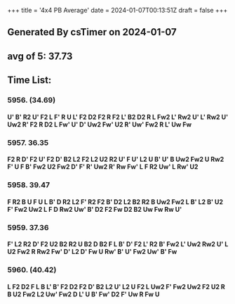 +++
title = '4x4 PB Average'
date = 2024-01-07T00:13:51Z
draft = false
+++

## Generated By csTimer on 2024-01-07
## avg of 5: 37.73

## Time List:
### 5956. (34.69)
#### U' B' R2 U' F2 L F' R U L' F2 D2 F2 R F2 L' B2 D2 R L Fw2 L' Rw2 U' L' Rw2 U' Uw2 R' F2 R D2 L Fw' U' D' Uw2 Fw' U2 R' Uw' Fw2 R L' Uw Fw 
### 5957. 36.35
#### F2 R D' F2 U' F2 D' B2 L2 F2 L2 U2 R2 U' F U' L2 U B' U' B Uw2 Fw2 U Rw2 F' U F B' Fw2 U2 Fw2 D' F' R' Uw2 R' Rw Fw' L F R2 Uw' L Rw' U2 
### 5958. 39.47
#### F R2 B U F U L B' D R2 L2 F' R2 F2 B' D2 L2 B2 R2 B Uw2 Fw2 L B' L2 B' U2 F' Fw2 Uw2 L F D Rw2 Uw' B' D2 F2 Fw D2 B2 Uw Fw Rw U' 
### 5959. 37.36
#### F' L2 R2 D' F2 U2 B2 R2 U B2 D B2 F L B' D' F2 L' R2 B' Fw2 L' Uw2 Rw2 U' L U2 Fw2 R Rw2 Fw' D' L2 D' Fw U Rw' B' U' Fw2 Uw' B' Fw 
### 5960. (40.42)
#### L F2 D2 F L B L' B' F2 D2 F2 D' B2 L2 U' L2 U F2 L Uw2 F' Fw2 Uw2 F2 U2 R B U2 Fw2 L2 Uw' Fw2 D L' U B' Fw' D2 F' Uw R Fw U
